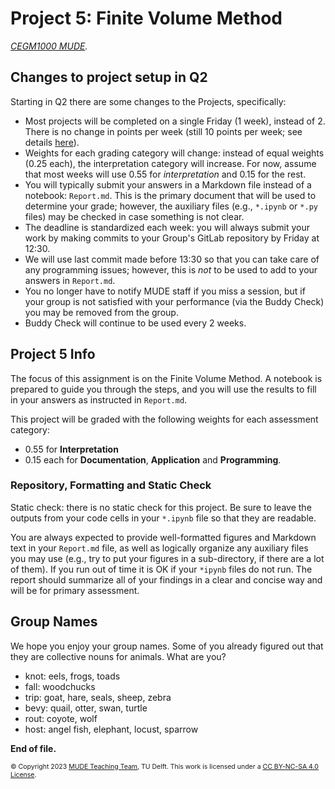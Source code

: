 # Project 5: Finite Volume Method

*[CEGM1000 MUDE](http://mude.citg.tudelft.nl/).*

## Changes to project setup in Q2

Starting in Q2 there are some changes to the Projects, specifically:
- Most projects will be completed on a single Friday (1 week), instead of 2. There is no change in points per week (still 10 points per week; see details [here](https://mude.citg.tudelft.nl/projects/#grading-criteria-project-portfolio)).
- Weights for each grading category will change: instead of equal weights (0.25 each), the interpretation category will increase. For now, assume that most weeks will use 0.55 for _interpretation_ and 0.15 for the rest.
- You will typically submit your answers in a Markdown file instead of a notebook: `Report.md`. This is the primary document that will be used to determine your grade; however, the auxiliary files (e.g., `*.ipynb` or `*.py` files) may be checked in case something is not clear.
- The deadline is standardized each week: you will always submit your work by making commits to your Group's GitLab repository by Friday at 12:30.
- We will use last commit made before 13:30 so that you can take care of any programming issues; however, this is _not_ to be used to add to your answers in `Report.md`.
- You no longer have to notify MUDE staff if you miss a session, but if your group is not satisfied with your performance (via the Buddy Check) you may be removed from the group.
- Buddy Check will continue to be used every 2 weeks.

## Project 5 Info

The focus of this assignment is on the Finite Volume Method. A notebook is prepared to guide you through the steps, and you will use the results to fill in your answers as instructed in `Report.md`.

This project will be graded with the following weights for each assessment category:

* 0.55 for **Interpretation** 
* 0.15 each for **Documentation**, **Application** and **Programming**.

### Repository, Formatting and Static Check

Static check: there is no static check for this project. Be sure to leave the outputs from your code cells in your `*.ipynb` file so that they are readable.

You are always expected to provide well-formatted figures and Markdown text in your `Report.md` file, as well as logically organize any auxiliary files you may use (e.g., try to put your figures in a sub-directory, if there are a lot of them). If you run out of time it is OK if your `*ipynb` files do not run. The report should summarize all of your findings in a clear and concise way and will be for primary assessment. 

## Group Names

We hope you enjoy your group names. Some of you already figured out that they are collective nouns for animals. What are you?

- knot: eels, frogs, toads
- fall: woodchucks
- trip: goat, hare, seals, sheep, zebra
- bevy: quail, otter, swan, turtle
- rout: coyote, wolf
- host: angel fish, elephant, locust, sparrow

**End of file.**

<span style="font-size: 75%">
&copy; Copyright 2023 <a rel="MUDE Team" href="https://studiegids.tudelft.nl/a101_displayCourse.do?course_id=65595">MUDE Teaching Team</a>, TU Delft. This work is licensed under a <a rel="license" href="http://creativecommons.org/licenses/by-nc-sa/4.0/">CC BY-NC-SA 4.0 License</a>.
